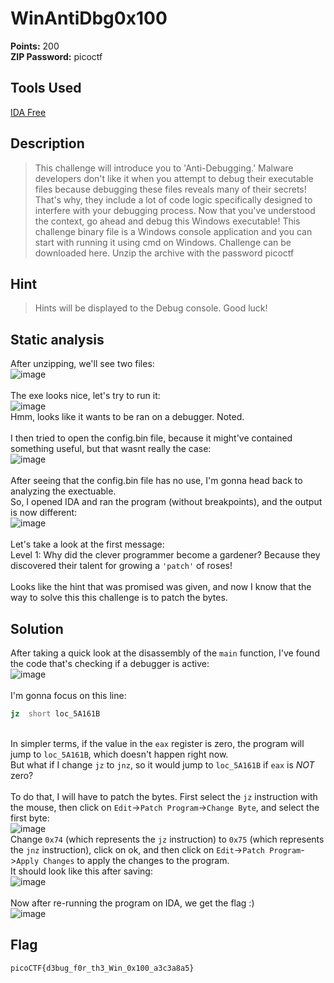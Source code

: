 # WinAntiDbg0x100  

**Points:** 200
<br>
**ZIP Password:** picoctf
<br>

## Tools Used
[IDA Free](https://hex-rays.com/ida-free/)

## Description
> This challenge will introduce you to 'Anti-Debugging.' Malware developers don't like it when you attempt to debug their executable files because debugging these files reveals many of their secrets! That's why, they include a lot of code logic specifically designed to interfere with your debugging process.
Now that you've understood the context, go ahead and debug this Windows executable!
This challenge binary file is a Windows console application and you can start with running it using cmd on Windows.
Challenge can be downloaded here. Unzip the archive with the password picoctf
 
## Hint
> Hints will be displayed to the Debug console. Good luck!

## Static analysis
After unzipping, we'll see two files:
<br>
![image](https://github.com/Daanzzz/PicoCTF2024-Writeup/assets/114262330/b1a2efed-d632-4fd8-8cb1-d95fab3c9643)
<br>
<br>
The exe looks nice, let's try to run it:
<br>
![image](https://github.com/Daanzzz/PicoCTF2024-Writeup/assets/114262330/ac5abc85-3d89-4c43-9bbd-eae793ed49f7)
<br>
Hmm, looks like it wants to be ran on a debugger. Noted.
<br>
<br>
I then tried to open the config.bin file, because it might've contained something useful, but that wasnt really the case:
<br>
![image](https://github.com/Daanzzz/PicoCTF2024-Writeup/assets/114262330/62166942-6d6b-4110-bdd0-97ce24c60035)
<br>
<br>
After seeing that the config.bin file has no use, I'm gonna head back to analyzing the exectuable.<br>
So, I opened IDA and ran the program (without breakpoints), and the output is now different:<br>
![image](https://github.com/Daanzzz/PicoCTF2024-Writeup/assets/114262330/1a8926bd-0fae-453a-94c4-56d052a7f1d8)
<br>
<br>
Let's take a look at the first message:<br>
Level 1: Why did the clever programmer become a gardener? Because they discovered their talent for growing a ```'patch'``` of roses!<br><br>
Looks like the hint that was promised was given, and now I know that the way to solve this this challenge is to patch the bytes.

## Solution
After taking a quick look at the disassembly of the `main` function, I've found the code that's checking if a debugger is active:<br>
![image](https://github.com/Daanzzz/PicoCTF2024-Writeup/assets/114262330/114d5374-4220-48e9-8752-4cc40fd8bd8b)
<br><br>
I'm gonna focus on this line:<br>
```asm
jz  short loc_5A161B
```
<br> In simpler terms, if the value in the `eax` register is zero, the program will jump to `loc_5A161B`, which doesn't happen right now. <br>
But what if I change `jz` to `jnz`, so it would jump to `loc_5A161B` if `eax` is *NOT* zero?<br><br>
To do that, I will have to patch the bytes. First select the `jz` instruction with the mouse, then click on `Edit`->`Patch Program`->`Change Byte`, and select the first byte:<br>
![image](https://github.com/Daanzzz/PicoCTF2024-Writeup/assets/114262330/045890a0-db29-486f-8546-0d23f5929ea9)<br>
Change `0x74` (which represents the `jz` instruction) to `0x75` (which represents the `jnz` instruction), click on ok, and then click on `Edit`->`Patch Program`->`Apply Changes` to apply the changes to the program. <br>
It should look like this after saving:<br>
![image](https://github.com/Daanzzz/PicoCTF2024-Writeup/assets/114262330/ae093d72-c7a4-4448-98fc-c0250e102527)
<br><br>
Now after re-running the program on IDA, we get the flag :)<br>
![image](https://github.com/Daanzzz/PicoCTF2024-Writeup/assets/114262330/bee5de50-67f3-4312-bbe1-b8d0af14448f)<br>
## Flag
`picoCTF{d3bug_f0r_th3_Win_0x100_a3c3a8a5}`
